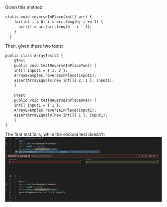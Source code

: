 Given this method:
```
static void reverseInPlace(int[] arr) {
    for(int i = 0; i < arr.length; i += 1) {
      arr[i] = arr[arr.length - i - 1];
    }
  }
```
Then, given these two tests:
```
public class ArrayTests2 {
	@Test 
	public void testReverseInPlaceTwo() {
    int[] input1 = { 1, 2 };
    ArrayExamples.reverseInPlace(input1);
    assertArrayEquals(new int[]{ 2, 1 }, input1);
	}

    @Test 
	public void testReverseInPlaceOne() {
    int[] input1 = { 1 };
    ArrayExamples.reverseInPlace(input1);
    assertArrayEquals(new int[]{ 1 }, input1);
	}
}
```
The first test fails, while the second test doesn't:
![Symptom_Image](Symptom.png)
